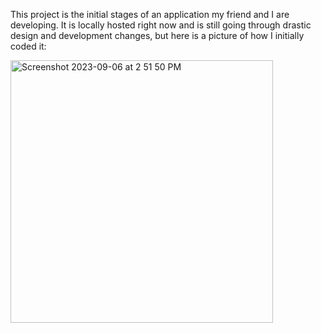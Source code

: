This project is the initial stages of an application my friend and I are developing. It is locally hosted right now and is still going 
through drastic design and development changes, but here is a picture of how I initially coded it:

<img width="420" alt="Screenshot 2023-09-06 at 2 51 50 PM" src="https://github.com/rohilverma13/Rohil-Verma-Portfolio/assets/76930045/409f684d-1436-4606-b96f-8506186cef59">
